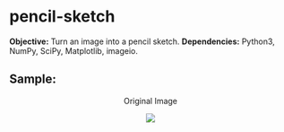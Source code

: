 # pencil-sketch
**Objective:** Turn an image into a pencil sketch.
**Dependencies:** Python3, NumPy, SciPy, Matplotlib, imageio.   

## Sample:  
<p align="center">Original Image</p>
<p align="center">
  <img src="http://p.imgci.com/db/PICTURES/CMS/263500/263576.jpg">
</p>
